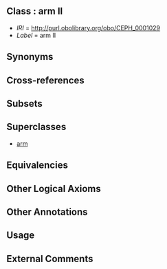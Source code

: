 
## Class : arm II

 * *IRI* = http://purl.obolibrary.org/obo/CEPH_0001029
 * *Label* = arm II

## Synonyms


## Cross-references


## Subsets


## Superclasses

 * [arm](../../CEPH/15/CEPH_0000015.md)

## Equivalencies


## Other Logical Axioms


## Other Annotations


## Usage


## External Comments

